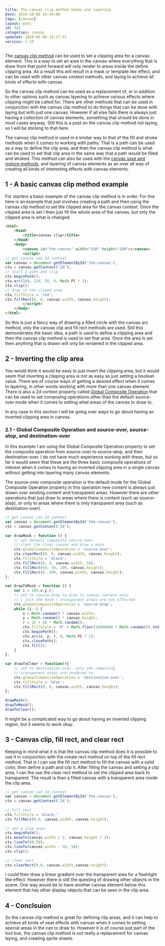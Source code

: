 ```yaml
---
title: The canvas clip method masks and layering
date: 2019-10-08 19:44:00
tags: [canvas]
layout: post
id: 542
categories: canvas
updated: 2020-05-08 14:27:51
version: 1.15
---
```


The [canvas clip method](https://developer.mozilla.org/en-US/docs/Web/API/CanvasRenderingContext2D/clip) can be used to set a clipping area for a canvas element. This is a way to set an area in the canvas where everything that is draw from that point forward will only render to areas inside the define clipping area. As a result this will result in a mask or template like effect, and can be used with other canvas context methods, and laying to achieve all kinds of effects with canvas.

So the canvas clip method can be used as a replacement of, or in addition to other options such as canvas layering to achieve various effects where clipping might be called for. There are other methods that can be used in conjunction with the canvas clip method to do things that can be done with laying but with just one canvas. However if all else fails there is always just having a collection of canvas elements, something that should be done in most cases anyway. Still this is a post on the canvas clip method not laying, so I will be sticking to that here.

The canvas clip method is used in a similar way to that of the fill and stroke methods when it comes to working with paths. That is a path can be used as a way to define the clip area, and then the canvas clip method is what can be used to set that clip area in the same way that a path would be filled and stroked. This method can also be used with the [canvas save and restore methods](/2019/08/14/canvas-save/), and layering of canvas elements as an over all way of creating all kinds of interesting effects with canvas elements.

<!-- more -->

## 1 - A basic canvas clip method example

For starters a basic example of the canvas clip method is in order. For this here is an example that just involves creating a path and then using the canvas clip method to set the clipped area for the canvas context. Once the clipped area is set I then just fill the whole area of the canvas, but only the clipped area is what is changed.

```html
<html>
    <head>
        <title>canvas clip</title>
    </head>
    <body>
        <canvas id="the-canvas" width="320" height="240"></canvas>
        <script>
// get canvas can 2d context
var canvas = document.getElementById('the-canvas'),
ctx = canvas.getContext('2d');
// start a path and clip
ctx.beginPath();
ctx.arc(160, 120, 50, 0, Math.PI * 2);
ctx.clip();
// draw in the cliped area
ctx.fillStyle = 'red';
ctx.fillRect(0, 0, canvas.width, canvas.height);
        </script>
    </body>
</html>
```

So this is just a fancy way of drawing a filled circle with the canvas arc method, only the canvas clip and fill rect methods are used. Still this demonstrates the basic idea, a path is used to define a clipping area and then the canvas clip method is used to set that area. Once the area is set then anything that is drawn will only be rendered in the clipped area.

## 2 - Inverting the clip area

You would think it would be easy to just invert the clipping area, but it would seem that inverting a clipping area is not as easy as just setting a boolean value. There are of course ways of getting a desired effect when it comes to layering, in other words working with more than one canvas element. There is also a 2d context property called [Global Composite Operation](https://developer.mozilla.org/en-US/docs/Web/API/CanvasRenderingContext2D/globalCompositeOperation) that can be used to set composing operations other than the default source-over mode when it comes to setting what areas of the canvas to draw to.

In any case in this section I will be going over ways to go about having an inverted clipping area in canvas.

### 2.1 - Global Composite Operation and source-over, source-atop, and destination-over

In this example I am using the Global Composite Operation property to set the composite operation from source-over to source-atop, and then destination-over. I do not have much experience working with these, but so far it would seem that these are the three basic composite operations of interest when it comes to having an inverted clipping area in a single canvas without getting into layering many canvas elements.

The source-over composite operation is the default mode for the Global Composite Operation property in this operation new content is always just drawn over existing content and transparent areas. However there are other operations that just draw to areas where there is content (such as source-atop), or only to areas where there is only transparent area (such as destination-over).

```js
// get canvas can 2d context
var canvas = document.getElementById('the-canvas'),
ctx = canvas.getContext('2d');
 
var drawMask = function () {
    // set default composite source-over 
    // clear the clear canvas and draw a mask
    ctx.globalCompositeOperation = 'source-over';
    ctx.clearRect(0, 0, canvas.width, canvas.height);
    ctx.fillStyle = 'black';
    ctx.fillRect(0, 0, canvas.width, 50);
    ctx.fillRect(50, 50, 100, canvas.height);
    ctx.fillRect(0, 200, canvas.width, canvas.height);
};
 
var drawToMask = function () {
    var i = 100,x,y,r;
    // set to source-atop to draw to canvas content only
    // ( just the mask ) transparent areas are not effected
    ctx.globalCompositeOperation = 'source-atop';
    while (i--) {
        x = Math.random() * canvas.width;
        y = Math.random() * canvas.height;
        r = 15 + 60 * Math.random();
        ctx.fillStyle = '#' + Math.floor(16000000 * Math.random()).toString(16);
        ctx.beginPath();
        ctx.arc(x, y, r, 0, Math.PI * 2);
        ctx.closePath();
        ctx.fill();
    }
};
 
var drawToClear = function(){
    // set to destination-over, only the remaining 
    // transparent areas are rendered to
    ctx.globalCompositeOperation = 'destination-over';
    ctx.fillStyle = 'blue';
    ctx.fillRect(0, 0, canvas.width, canvas.height);
};
 
drawMask();
drawToMask();
drawToClear();
```

It might be a complicated way to go about having an inverted clipping region, but it seems to work okay.

## 3 - Canvas clip, fill rect, and clear rect

Keeping in mind what it is that the canvas clip method does it is possible to use it in conjunction with the create rect method on top of the fill rect method. That is I can use the fill rect method to fill the canvas with a solid color, then define a path and clip it. After filling the canvas and setting a clip area, I can the use the clear rect method to set the clipped area back to transparent. The result is then a filled canvas with a transparent area inside the clip area.

```js
// get canvas can 2d context
var canvas = document.getElementById('the-canvas'),
ctx = canvas.getContext('2d');
 
// fill rect
ctx.fillStyle = 'black;'
ctx.fillRect(0,0, canvas.width, canvas.height);
 
// set a clip area
ctx.beginPath();
ctx.moveTo(canvas.width / 2, canvas.height / 2);
ctx.lineTo(50,50);
ctx.lineTo(canvas.width - 50, 50);
ctx.clip();
 
// clear rect
ctx.clearRect(0,0, canvas.width,canvas.height);
```

I could then draw a linear gradient over the transparent area for a flashlight like effect. However there is still the questing of drawing other objects in the scene. One way would be to have another canvas element below this element that has other display objects that can be seen in the clip area.

## 4 - Conclsuion

So the canvas clip method is great for defining clip areas, and it can help to achieve all kinds of neat effects with canvas when it comes to setting special areas in the can to draw to. However it is of course  just part of the tool box, the canvas clip method is not really a replacement for canvas laying, and creating sprite sheets.